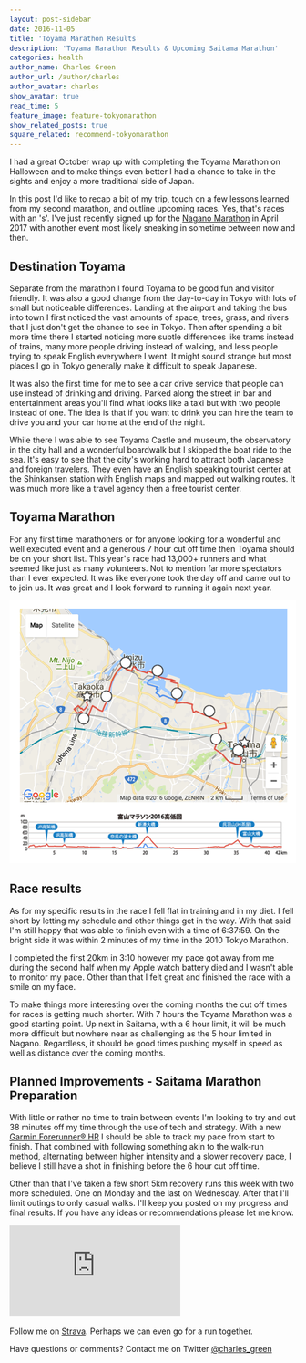 ```yaml
---
layout: post-sidebar
date: 2016-11-05
title: 'Toyama Marathon Results'
description: 'Toyama Marathon Results & Upcoming Saitama Marathon'
categories: health
author_name: Charles Green
author_url: /author/charles
author_avatar: charles
show_avatar: true
read_time: 5
feature_image: feature-tokyomarathon
show_related_posts: true
square_related: recommend-tokyomarathon
---
```


I had a great October wrap up with completing the Toyama Marathon on Halloween and to make things even better I had a chance to take in the sights and enjoy a more traditional side of Japan.  

In this post I'd like to recap a bit of my trip, touch on a few lessons learned from my second marathon, and outline upcoming races. Yes, that's races with an 's'. I've just recently signed up for the [Nagano Marathon](http://www.naganomarathon.gr.jp) in April 2017 with another event most likely sneaking in sometime between now and then.


## Destination Toyama

Separate from the marathon I found Toyama to be good fun and visitor friendly. It was also a good change from the day-to-day in Tokyo with lots of small but noticeable differences. Landing at the airport and taking the bus into town I first noticed the vast amounts of space, trees, grass, and rivers that I just don't get the chance to see in Tokyo. Then after spending a bit more time there I started noticing more subtle differences like trams instead of trains, many more people driving instead of walking, and less people trying to speak English everywhere I went. It might sound strange but most places I go in Tokyo generally make it difficult to speak Japanese.

It was also the first time for me to see a car drive service that people can use instead of drinking and driving.  Parked along the street in bar and entertainment areas you'll find what looks like a taxi but with two people instead of one. The idea is that if you want to drink you can hire the team to drive you and your car home at the end of the night.

While there I was able to see Toyama Castle and museum, the observatory in the city hall and a wonderful boardwalk but I skipped the boat ride to the sea. It's easy to see that the city's working hard to attract both Japanese and foreign travelers. They even have an English speaking tourist center at the Shinkansen station with English maps and mapped out walking routes. It was much more like a travel agency then a free tourist center.


## Toyama Marathon

For any first time marathoners or for anyone looking for a wonderful and well executed event and a generous 7 hour cut off time then Toyama should be on your short list. This year's race had 13,000+ runners and what seemed like just as many volunteers. Not to mention far more spectators than I ever expected. It was like everyone took the day off and came out to to join us. It was great and I look forward to running it again next year.

![Toyama Marathon 2016](/img/2016-10-31-toyama-marathon.png)

## Race results

As for my specific results in the race I fell flat in training and in my diet. I fell short by letting my schedule and other things get in the way. With that said I'm still happy that was able to finish even with a time of 6:37:59. On the bright side it was within 2 minutes of my time in the 2010 Tokyo Marathon.

I completed the first 20km in 3:10 however my pace got away from me during the second half when my Apple watch battery died and I wasn't able to monitor my pace. Other than that I felt great and finished the race with a smile on my face.

To make things more interesting over the coming months the cut off times for races is getting much shorter. With 7 hours the Toyama Marathon was a good starting point. Up next in Saitama, with a 6 hour limit, it will be much more difficult but nowhere near as challenging as the 5 hour limited in Nagano. Regardless, it should be good times pushing myself in speed as well as distance over the coming months.


## Planned Improvements - Saitama Marathon Preparation

With little or rather no time to train between events I'm looking to try and cut 38 minutes off my time through the use of tech and strategy. With a new [Garmin Forerunner® HR](https://buy.garmin.com/en-US/US/into-sports/running/forerunner-230/prod523893.html) I should be able to track my pace from start to finish. That combined with following something akin to the walk-run method, alternating between higher intensity and a slower recovery pace, I believe I still have a shot in finishing before the 6 hour cut off time.

Other than that I've taken a few short 5km recovery runs this week with two more scheduled. One on Monday and the last on Wednesday. After that I'll limit outings to only casual walks.  I'll keep you posted on my progress and final results. If you have any ideas or recommendations please let me know.


<iframe height='160' width='300' frameborder='0' allowtransparency='true' scrolling='no' src='https://www.strava.com/athletes/16169520/activity-summary/466fe07ddb7b0e1843700f67f3ecceee223a2595'></iframe>

<br/>


Follow me on [Strava](http://strava.com/athletes/16169520). Perhaps we can even go for a run together.

Have questions or comments? Contact me on Twitter [@charles_green](https://twitter.com/charles_green)

